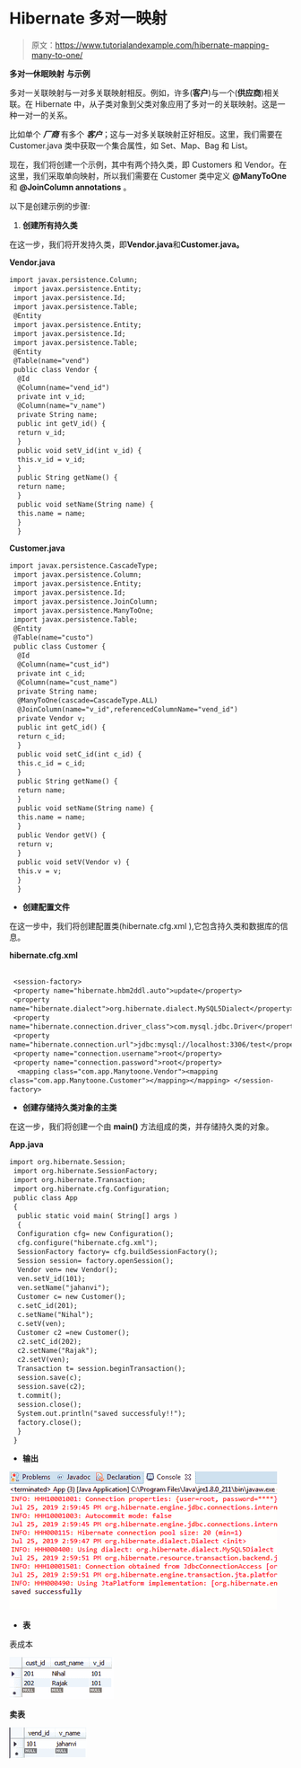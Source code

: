# Hibernate 多对一映射

> 原文：<https://www.tutorialandexample.com/hibernate-mapping-many-to-one/>

**多对一休眠映射** **与示例**

多对一关联映射与一对多关联映射相反。例如，许多(**客户**)与一个(**供应商**)相关联。在 Hibernate 中，从子类对象到父类对象应用了多对一的关联映射。这是一种一对一的关系。

比如单个 ***厂商*** 有多个 ***客户***；这与一对多关联映射正好相反。这里，我们需要在 Customer.java 类中获取一个集合属性，如 Set、Map、Bag 和 List。

现在，我们将创建一个示例，其中有两个持久类，即 Customers 和 Vendor。在这里，我们采取单向映射，所以我们需要在 Customer 类中定义 **@ManyToOne** 和 **@JoinColumn annotations** 。

以下是创建示例的步骤:

1.  **创建所有持久类**

在这一步，我们将开发持久类，即**Vendor.java**和**Customer.java。**

**Vendor.java**

```
import javax.persistence.Column;
 import javax.persistence.Entity;
 import javax.persistence.Id;
 import javax.persistence.Table;
 @Entity 
 import javax.persistence.Entity;
 import javax.persistence.Id;
 import javax.persistence.Table;
 @Entity 
 @Table(name="vend")
 public class Vendor {
  @Id
  @Column(name="vend_id")
  private int v_id; 
  @Column(name="v_name")
  private String name;
  public int getV_id() {
  return v_id;
  } 
  public void setV_id(int v_id) {
  this.v_id = v_id;
  }
  public String getName() {
  return name; 
  }
  public void setName(String name) {
  this.name = name;
  }
  } 
```

**Customer.java**

```
import javax.persistence.CascadeType;
 import javax.persistence.Column;
 import javax.persistence.Entity;
 import javax.persistence.Id;
 import javax.persistence.JoinColumn;
 import javax.persistence.ManyToOne;
 import javax.persistence.Table; 
 @Entity
 @Table(name="custo")
 public class Customer {
  @Id
  @Column(name="cust_id")
  private int c_id;
  @Column(name="cust_name")
  private String name;
  @ManyToOne(cascade=CascadeType.ALL)
  @JoinColumn(name="v_id",referencedColumnName="vend_id")
  private Vendor v;
  public int getC_id() {
  return c_id;
  }
  public void setC_id(int c_id) {
  this.c_id = c_id;
  }
  public String getName() {
  return name;
  }
  public void setName(String name) {
  this.name = name;
  }
  public Vendor getV() {
  return v;
  }
  public void setV(Vendor v) {
  this.v = v;
  }
  } 
```

*   **创建配置文件**

在这一步中，我们将创建配置类(hibernate.cfg.xml ),它包含持久类和数据库的信息。

**hibernate.cfg.xml**

```

 <session-factory> 
 <property name="hibernate.hbm2ddl.auto">update</property> 
 <property name="hibernate.dialect">org.hibernate.dialect.MySQL5Dialect</property>
 <property name="hibernate.connection.driver_class">com.mysql.jdbc.Driver</property>
 <property name="hibernate.connection.url">jdbc:mysql://localhost:3306/test</property>
 <property name="connection.username">root</property> 
 <property name="connection.password">root</property> 
  <mapping class="com.app.Manytoone.Vendor"><mapping class="com.app.Manytoone.Customer"></mapping></mapping> </session-factory> 

```

*   **创建存储持久类对象的主类**

在这一步，我们将创建一个由 **main()** 方法组成的类，并存储持久类的对象。

**App.java**

```
import org.hibernate.Session;
 import org.hibernate.SessionFactory;
 import org.hibernate.Transaction;
 import org.hibernate.cfg.Configuration;
 public class App 
 {
  public static void main( String[] args )
  {
  Configuration cfg= new Configuration();
  cfg.configure("hibernate.cfg.xml");
  SessionFactory factory= cfg.buildSessionFactory();
  Session session= factory.openSession();
  Vendor ven= new Vendor();
  ven.setV_id(101);
  ven.setName("jahanvi");
  Customer c= new Customer();
  c.setC_id(201);
  c.setName("Nihal");
  c.setV(ven);
  Customer c2 =new Customer();
  c2.setC_id(202);
  c2.setName("Rajak");
  c2.setV(ven);
  Transaction t= session.beginTransaction();
  session.save(c);
  session.save(c2);
  t.commit();
  session.close();
  System.out.println("saved successfuly!!");
  factory.close();
  }
 } 
```

*   **输出**

![Many-to-One Hibernate Mapping](img/aef7367facd5670f14d7eafd1f02749c.png)

*   **表**

表成本

![Custo table Many-to-One Hibernate Mapping](img/545c0d1183492d06c960cc660069d8eb.png)

**卖表**

![Vend table Many-to-One Hibernate Mapping](img/5aca39100bd98c4b69f6f52a8097256a.png)